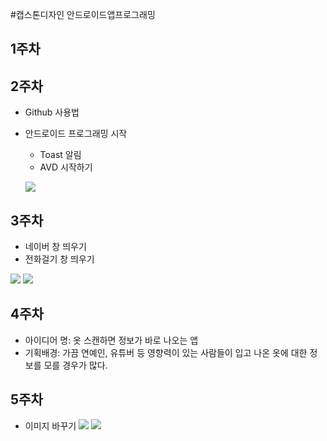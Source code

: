 #캡스톤디자인 안드로이드앱프로그래밍

## 1주차

## 2주차
 - Github 사용법
 - 안드로이드 프로그래밍 시작
    - Toast 알림
    - AVD 시작하기
    
    <img width="" height="" src="./png/2주차과제.png"></img>
   
## 3주차
  - 네이버 창 띄우기
  - 전화걸기 창 띄우기 
  
  <img width="" height="" src="./png/3주차과제_naver.png"></img>
  <img width="" height="" src="./png/전화걸기.png"></img>
   
## 4주차
- 아이디어 명: 옷 스캔하면 정보가 바로 나오는 앱
- 기획배경: 가끔 연예인, 유튜버 등 영향력이 있는 사람들이 입고 나온 옷에 대한 정보를 모를 경우가 많다. 

## 5주차
- 이미지 바꾸기 
 <img width="" height="" src="./png/5주차과제.png"></img>
  <img width="" height="" src="./png/5주차과제1.png"></img>

  
